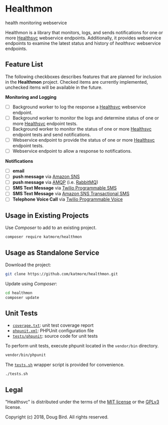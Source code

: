 # Healthmon
health monitoring webservice

Healthmon is a library that monitors, logs, and sends notifications for one or more [Healthsvc](https://github.com/katmore/healthsvc) webservice endpoints.
Additionally, it provides webservice endpoints to examine the latest status and history of *healthsvc* webservice endpoints.

## Feature List
The following checkboxes describes features that are planned for inclusion in the **Healthmon** project.
Checked items are currently implemented, unchecked items will be available in the future.

**Monitoring and Logging**
 - [ ] Background worker to log the response a [Healthsvc](https://github.com/katmore/healthsvc) webservice endpoint.
 - [ ] Background worker to monitor the logs and determine status of one or more [Healthsvc](https://github.com/katmore/healthsvc) endpoint tests.
 - [ ] Background worker to monitor the status of one or more [Healthsvc](https://github.com/katmore/healthsvc) endpoint tests and send notifications.
 - [ ] Webservice endpoint to provide the status of one or more [Healthsvc](https://github.com/katmore/healthsvc) endpoint tests.
 - [ ] Webservice endpoint to allow a response to notifications.

**Notifications**
 - [ ] **email**
 - [ ] **push message** via [Amazon SNS](https://aws.amazon.com/sns/)
 - [ ] **push message** via [AMQP](https://www.amqp.org/) (i.e. [RabbitMQ](https://www.rabbitmq.com/))
 - [ ] **SMS Text Message** via [Twilio Programmable SMS](https://www.twilio.com/sms)
 - [ ] **SMS Text Message** via [Amazon SNS Transactional SMS](https://aws.amazon.com/sns/sms-pricing/)
 - [ ] **Telephone Voice Call** via [Twilio Programmable Voice](https://www.twilio.com/voice)

## Usage in Existing Projects
Use *Composer* to add to an existing project.

```sh
composer require katmore/healthmon
```

## Usage as Standalone Service
Download the project:
```sh
git clone https://github.com/katmore/healthmon.git
```

Update using *Composer*:
```sh
cd healthmon
composer update
```

## Unit Tests
 * [`coverage.txt`](./coverage.txt): unit test coverage report
 * [`phpunit.xml`](./phpunit.xml): PHPUnit configuration file
 * [`tests/phpunit`](./tests/phpunit): source code for unit tests

To perform unit tests, execute phpunit located in the `vendor/bin` directory.
```sh
vendor/bin/phpunit
```

The [`tests.sh`](./tests.sh) wrapper script is provided for convenience.
```sh
./tests.sh
```

## Legal
"Healthsvc" is distributed under the terms of the [MIT license](LICENSE) or the [GPLv3](GPLv3) license.

Copyright (c) 2018, Doug Bird. All rights reserved.
